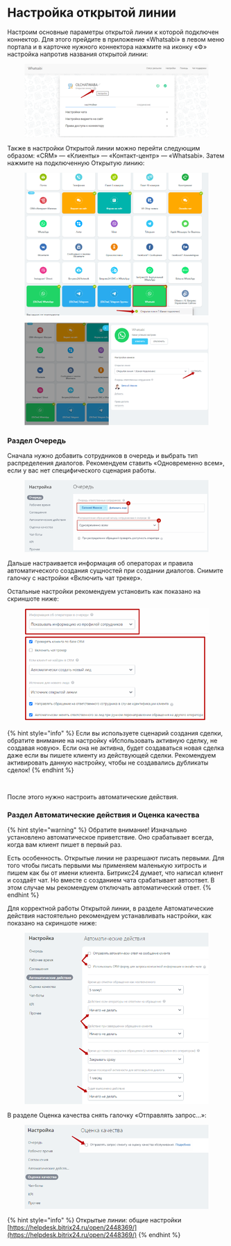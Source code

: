 # Настройка открытой линии

Настроим основные параметры открытой линии к которой подключен коннектор. Для этого прейдите в приложение «Whatsabi» в левом меню портала и в карточке нужного коннектора нажмите на иконку «⚙️» настройка напротив названия открытой линии:

<figure><img src="../.gitbook/assets/image (230).png" alt=""><figcaption></figcaption></figure>

Также в настройки Открытой линии можно перейти следующим образом: «CRM» — «Клиенты» — «Контакт-центр» — «Whatsabi». Затем нажмите на подключенную Открытую линию:

<figure><img src="../.gitbook/assets/image (23).png" alt=""><figcaption></figcaption></figure>

<figure><img src="../.gitbook/assets/image (24).png" alt=""><figcaption></figcaption></figure>

### Раздел Очередь

Сначала нужно добавить сотрудников в очередь и выбрать тип распределения диалогов. Рекомендуем ставить «Одновременно всем», если у вас нет специфического сценария работы.

<figure><img src="../.gitbook/assets/image (231).png" alt=""><figcaption></figcaption></figure>

Дальше настраивается информация об операторах и правила автоматического создания сущностей при создании диалогов. Снимите галочку с настройки «Включить чат трекер».

Остальные настройки рекомендуем установить как показано на скриншоте ниже:

<figure><img src="../.gitbook/assets/image (232).png" alt=""><figcaption></figcaption></figure>

{% hint style="info" %}
Если вы используете сценарий создания сделки, обратите внимание на настройку «Использовать активную сделку, не создавая новую». Если она не активна, будет создаваться новая сделка даже если вы пишете клиенту из действующей сделки. Рекомендуем активировать данную настройку, чтобы не создавались дубликаты сделок!
{% endhint %}

<figure><img src="https://docs.olchat.io/~gitbook/image?url=https%3A%2F%2F2213176759-files.gitbook.io%2F%7E%2Ffiles%2Fv0%2Fb%2Fgitbook-x-prod.appspot.com%2Fo%2Fspaces%252F-LcuJc7XlLhpPyLWZz1s%252Fuploads%252F2Ikn7yWUKNKE2ySfcBzO%252Fimage.png%3Falt%3Dmedia%26token%3D41b2f11c-d16f-41c9-881b-e89fb92bf343&#x26;width=768&#x26;dpr=4&#x26;quality=100&#x26;sign=5f0eab4f&#x26;sv=1" alt=""><figcaption></figcaption></figure>

После этого нужно настроить автоматические действия.

### Раздел Автоматические действия и Оценка качества <a href="#razdel-avtomaticheskie-deistviya-i-ocenka-kachestva" id="razdel-avtomaticheskie-deistviya-i-ocenka-kachestva"></a>

{% hint style="warning" %}
Обратите внимание! Изначально установлено автоматическое приветствие. Оно срабатывает всегда, когда вам клиент пишет в первый раз.

Есть особенность. Открытые линии не разрешают писать первыми. Для того чтобы писать первыми мы применяем маленькую хитрость и пишем как бы от имени клиента. Битрикс24 думает, что написал клиент и создаёт чат. Но вместе с созданием чата срабатывает автоответ. В этом случае мы рекомендуем отключать автоматический ответ.
{% endhint %}

Для корректной работы Открытой линии, в разделе Автоматические действия настоятельно рекомендуем устанавливать настройки, как показано на скриншоте ниже:

<figure><img src="../.gitbook/assets/image (21).png" alt=""><figcaption></figcaption></figure>

В разделе Оценка качества снять галочку «Отправлять запрос...»:

<figure><img src="../.gitbook/assets/image (22).png" alt=""><figcaption></figcaption></figure>

{% hint style="info" %}
Открытые линии: общие настройки [https://helpdesk.bitrix24.ru/open/2448369/](https://helpdesk.bitrix24.ru/open/2448369/)
{% endhint %}
